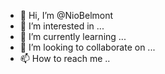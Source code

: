 - 👋 Hi, I’m @NioBelmont
- 👀 I’m interested in ...
- 🌱 I’m currently learning ...
- 💞️ I’m looking to collaborate on ...
- 📫 How to reach me ..

<!---
NioBelmont/NioBelmont is a ✨ special ✨ repository because its `README.md` (this file) appears on your GitHub profile.
You can click the Preview link to take a look at your changes.
--->
